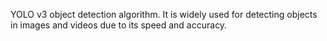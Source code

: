 YOLO v3 object detection algorithm. It is widely used for detecting objects in images and videos due to its speed and accuracy.

